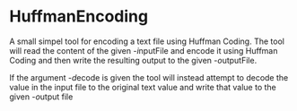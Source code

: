 # HuffmanEncoding

A small simpel tool for encoding a text file using Huffman Coding. The tool will read the content of the given -*i*nputFile and encode it using Huffman Coding and then write the resulting output to the given -*o*utputFile.

If the argument -*d*ecode is given the tool will instead attempt to decode the value in the input file to the original text value and write that value to the given -*o*utput file
